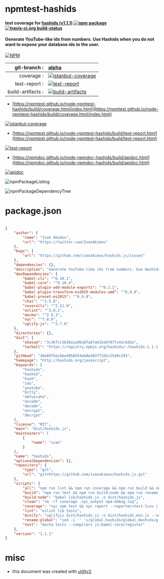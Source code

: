 # npmtest-hashids

#### test coverage for  [hashids (v1.1.1)](http://hashids.org/javascript)  [![npm package](https://img.shields.io/npm/v/npmtest-hashids.svg?style=flat-square)](https://www.npmjs.org/package/npmtest-hashids) [![travis-ci.org build-status](https://api.travis-ci.org/npmtest/node-npmtest-hashids.svg)](https://travis-ci.org/npmtest/node-npmtest-hashids)

#### Generate YouTube-like ids from numbers. Use Hashids when you do not want to expose your database ids to the user.

[![NPM](https://nodei.co/npm/hashids.png?downloads=true&downloadRank=true&stars=true)](https://www.npmjs.com/package/hashids)

| git-branch : | [alpha](https://github.com/npmtest/node-npmtest-hashids/tree/alpha)|
|--:|:--|
| coverage : | [![istanbul-coverage](https://npmtest.github.io/node-npmtest-hashids/build/coverage.badge.svg)](https://npmtest.github.io/node-npmtest-hashids/build/coverage.html/index.html)|
| test-report : | [![test-report](https://npmtest.github.io/node-npmtest-hashids/build/test-report.badge.svg)](https://npmtest.github.io/node-npmtest-hashids/build/test-report.html)|
| build-artifacts : | [![build-artifacts](https://npmtest.github.io/node-npmtest-hashids/glyphicons_144_folder_open.png)](https://github.com/npmtest/node-npmtest-hashids/tree/gh-pages/build)|

- [https://npmtest.github.io/node-npmtest-hashids/build/coverage.html/index.html](https://npmtest.github.io/node-npmtest-hashids/build/coverage.html/index.html)

[![istanbul-coverage](https://npmtest.github.io/node-npmtest-hashids/build/screenCapture.buildCi.browser.%252Ftmp%252Fbuild%252Fcoverage.lib.html.png)](https://npmtest.github.io/node-npmtest-hashids/build/coverage.html/index.html)

- [https://npmtest.github.io/node-npmtest-hashids/build/test-report.html](https://npmtest.github.io/node-npmtest-hashids/build/test-report.html)

[![test-report](https://npmtest.github.io/node-npmtest-hashids/build/screenCapture.buildCi.browser.%252Ftmp%252Fbuild%252Ftest-report.html.png)](https://npmtest.github.io/node-npmtest-hashids/build/test-report.html)

- [https://npmdoc.github.io/node-npmdoc-hashids/build/apidoc.html](https://npmdoc.github.io/node-npmdoc-hashids/build/apidoc.html)

[![apidoc](https://npmdoc.github.io/node-npmdoc-hashids/build/screenCapture.buildCi.browser.%252Ftmp%252Fbuild%252Fapidoc.html.png)](https://npmdoc.github.io/node-npmdoc-hashids/build/apidoc.html)

![npmPackageListing](https://npmtest.github.io/node-npmtest-hashids/build/screenCapture.npmPackageListing.svg)

![npmPackageDependencyTree](https://npmtest.github.io/node-npmtest-hashids/build/screenCapture.npmPackageDependencyTree.svg)



# package.json

```json

{
    "author": {
        "name": "Ivan Akimov",
        "url": "https://twitter.com/IvanAkimov"
    },
    "bugs": {
        "url": "https://github.com/ivanakimov/hashids.js/issues"
    },
    "dependencies": {},
    "description": "Generate YouTube-like ids from numbers. Use Hashids when you do not want to expose your database ids to the user.",
    "devDependencies": {
        "babel-cli": "^6.10.1",
        "babel-core": "^6.10.4",
        "babel-plugin-add-module-exports": "^0.2.1",
        "babel-plugin-transform-es2015-modules-umd": "^6.8.0",
        "babel-preset-es2015": "^6.9.0",
        "chai": "^3.5.0",
        "coveralls": "^2.11.9",
        "eslint": "^3.0.1",
        "mocha": "^2.5.3",
        "nyc": "^7.0.0",
        "uglify-js": "^2.7.0"
    },
    "directories": {},
    "dist": {
        "shasum": "3c36fcc5b3ba1a96a8fa67a632eb7877c41c6d3e",
        "tarball": "https://registry.npmjs.org/hashids/-/hashids-1.1.1.tgz"
    },
    "gitHead": "38e8975ecbbed956554ab8ed037f2d2c2549c293",
    "homepage": "http://hashids.org/javascript",
    "keywords": [
        "hashids",
        "hashid",
        "hash",
        "ids",
        "youtube",
        "bitly",
        "obfuscate",
        "encode",
        "decode",
        "encrypt",
        "decrypt"
    ],
    "license": "MIT",
    "main": "dist/hashids.js",
    "maintainers": [
        {
            "name": "ivan"
        }
    ],
    "name": "hashids",
    "optionalDependencies": {},
    "repository": {
        "type": "git",
        "url": "git+https://github.com/ivanakimov/hashids.js.git"
    },
    "scripts": {
        "all": "npm run lint && npm run coverage && npm run build && npm run clean",
        "build": "npm run test && npm run build:node && npm run rename:global && npm run minify",
        "build:node": "babel lib/hashids.js -o dist/hashids.js",
        "clean": "rm -rf coverage .nyc_output npm-debug.log",
        "coverage": "nyc npm test && nyc report --reporter=text-lcov | coveralls",
        "lint": "eslint lib tests",
        "minify": "uglifyjs dist/hashids.js -o dist/hashids.min.js --source-map dist/hashids.min.map --compress --mangle",
        "rename:global": "sed -i '' 's/global.hashids/global.Hashids/g' dist/hashids.js",
        "test": "mocha tests --compilers js:babel-core/register"
    },
    "version": "1.1.1"
}
```



# misc
- this document was created with [utility2](https://github.com/kaizhu256/node-utility2)
